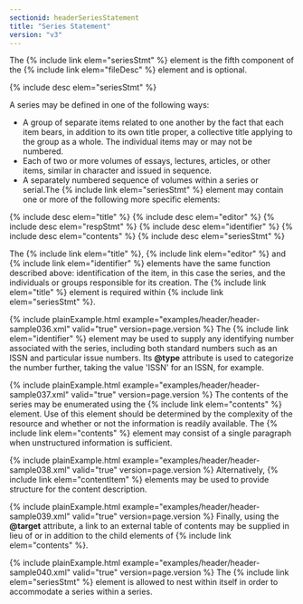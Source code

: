 ```yaml
---
sectionid: headerSeriesStatement
title: "Series Statement"
version: "v3"
---
```


The {% include link elem="seriesStmt" %} element is the fifth component of the {% include link elem="fileDesc" %} element and is optional.



{% include desc elem="seriesStmt" %}




A series may be defined in one of the following ways:

- A group of separate items related to one another by the fact that each item bears,
in addition to its own title proper, a collective title applying to the group as a
whole. The individual items may or may not be numbered.
- Each of two or more volumes of essays, lectures, articles, or other items, similar
in character and issued in sequence.
- A separately numbered sequence of volumes within a series or serial.The {% include link elem="seriesStmt" %} element may contain one or more of the following more
specific elements:



{% include desc elem="title" %}
{% include desc elem="editor" %}
{% include desc elem="respStmt" %}
{% include desc elem="identifier" %}
{% include desc elem="contents" %}
{% include desc elem="seriesStmt" %}




The {% include link elem="title" %}, {% include link elem="editor" %} and {% include link elem="identifier" %} elements have the same function described above: identification of the
item, in this case the series, and the individuals or groups responsible for its creation.
The {% include link elem="title" %} element is required within {% include link elem="seriesStmt" %}.

{% include plainExample.html example="examples/header/header-sample036.xml" valid="true" version=page.version %}
The {% include link elem="identifier" %} element may be used to supply any identifying number
associated with the series, including both standard numbers such as an ISSN and particular
issue numbers. Its **@type** attribute is used to categorize the number further,
taking the value 'ISSN' for an ISSN, for example.

{% include plainExample.html example="examples/header/header-sample037.xml" valid="true" version=page.version %}
The contents of the series may be enumerated using the {% include link elem="contents" %}
element. Use of this element should be determined by the complexity of the resource
and
whether or not the information is readily available. The {% include link elem="contents" %}
element may consist of a single paragraph when unstructured information is sufficient.

{% include plainExample.html example="examples/header/header-sample038.xml" valid="true" version=page.version %}
Alternatively, {% include link elem="contentItem" %} elements may be used to provide structure
for the content description.

{% include plainExample.html example="examples/header/header-sample039.xml" valid="true" version=page.version %}
Finally, using the **@target** attribute, a link to an external table of contents may
be supplied in lieu of or in addition to the child elements of {% include link elem="contents" %}.

{% include plainExample.html example="examples/header/header-sample040.xml" valid="true" version=page.version %}
The {% include link elem="seriesStmt" %} element is allowed to nest within itself in order to
accommodate a series within a series.

